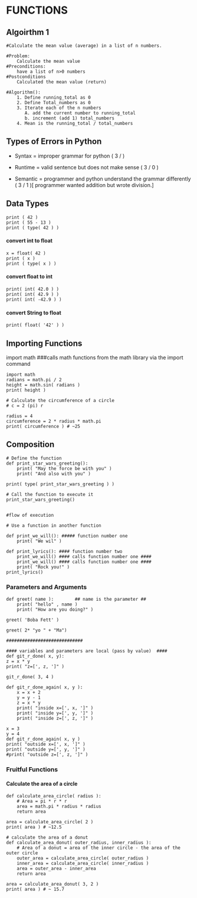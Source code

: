 # FUNCTIONS

## Algoirthm 1

```{python}
#Calculate the mean value (average) in a list of n numbers.

#Problem:
	Calculate the mean value
#Preconditions:
	have a list of n>0 numbers
#Postconditions
	Calculated the mean value (return)

#Algorithm():
	1. Define running_total as 0
	2. Define Total_numbers as 0
	3. Iterate each of the n numbers
	   A. add the current number to running_total
	   b. increment (add 1) total_numbers
	4. Mean is the running_total / total_numbers
```

## Types of Errors in Python

- Syntax = improper grammar for python ( 3 / )

- Runtime = valid sentence but does not make sense ( 3 / 0 )

- Semantic = programmer and python understand the grammar differently ( 3 / 1 )[ programmer wanted addition but wrote division.]

## Data Types

```{python}
print ( 42 )
print ( 55 - 13 )
print ( type( 42 ) )
```

#### convert int to float

```{python}
x = float( 42 )
print ( x )
print ( type( x ) )
```

#### convert float to int

```{python}
print( int( 42.0 ) )
print( int( 42.9 ) )
print( int( -42.9 ) )
```

#### convert String to float

```{python}
print( float( '42' ) )
```

## Importing Functions

import math ###calls math functions from the math library via the import command

```{python}
import math
radians = math.pi / 2
height = math.sin( radians )
print( height )
```

```{python}
# Calculate the circumference of a circle
# c = 2 (pi) r

radius = 4
circumference = 2 * radius * math.pi
print( circumference ) # ~25
```

## Composition

```{python}
# Define the function
def print_star_wars_greeting():
	print( "May the force be with you" )
	print( "And also with you" )

print( type( print_star_wars_greeting ) )

# Call the function to execute it
print_star_wars_greeting()


#flow of execution

# Use a function in another function

def print_we_will(): ##### function number one
	print( "We wil" )

def print_lyrics(): #### function number two
	print_we_will() #### calls function number one ####
	print_we_will() #### calls function number one ####
	print( "Rock you!" )
print_lyrics()
```

### Parameters and Arguments

```{python}
def greet( name ):        ## name is the parameter ##
    print( "hello" , name )
    print( "How are you doing?" )

greet( 'Boba Fett' )

greet( 2* "yo " + "Ma")

#############################

#### variables and parameters are local (pass by value)  ####
def git_r_done( x, y):
z = x * y
print( "z=[', z, ']" )

git_r_done( 3, 4 )

def git_r_done_again( x, y ):
	x = x + 2
	y = y - 1
	z = x * y
	print( "inside x=[', x, ']" )
	print( "inside y=[', y, ']" )
	print( "inside z=[', z, ']" )

x = 3
y = 4
def git_r_done_again( x, y )
print( "outside x=[', x, ']" )
print( "outside y=[', y, ']" )
#print( "outside z=[', z, ']" )

```

### Fruitful Functions

#### Calculate the area of a circle

```{python}
def calculate_area_circle( radius ):
	# Area = pi * r * r
	area = math.pi * radius * radius
	return area

area = calculate_area_circle( 2 )
print( area ) # ~12.5

# calculate the area of a donut
def calculate_area_donut( outer_radius, inner_radius ):
	# Area of a donut = area of the inner circle - the area of the outer circle
	outer_area = calculate_area_circle( outer_radius )
	inner_area = calculate_area_circle( inner_radius )
	area = outer_area - inner_area
	return area

area = calculate_area_donut( 3, 2 )
print( area ) # ~ 15.7
```
